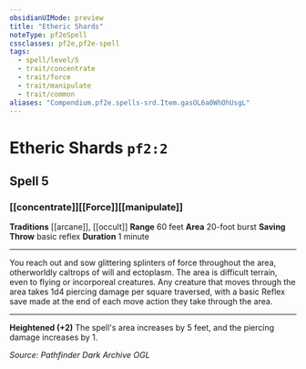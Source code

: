 ```yaml
---
obsidianUIMode: preview
title: "Etheric Shards"
noteType: pf2eSpell
cssclasses: pf2e,pf2e-spell
tags:
  - spell/level/5
  - trait/concentrate
  - trait/force
  - trait/manipulate
  - trait/common
aliases: "Compendium.pf2e.spells-srd.Item.gasOL6a0WhOhUsgL" 
---
```

# Etheric Shards  `pf2:2`  
## Spell 5
### [[concentrate]][[Force]][[manipulate]]
**Traditions** [[arcane]], [[occult]]
**Range** 60 feet
**Area** 20-foot burst
**Saving Throw** basic reflex
**Duration** 1 minute
* * * 
You reach out and sow glittering splinters of force throughout the area, otherworldly caltrops of will and ectoplasm. The area is difficult terrain, even to flying or incorporeal creatures. Any creature that moves through the area takes 1d4 piercing damage per square traversed, with a basic Reflex save made at the end of each move action they take through the area.

* * *

**Heightened (+2)** The spell's area increases by 5 feet, and the piercing damage increases by 1.

*Source: Pathfinder Dark Archive*
*OGL*